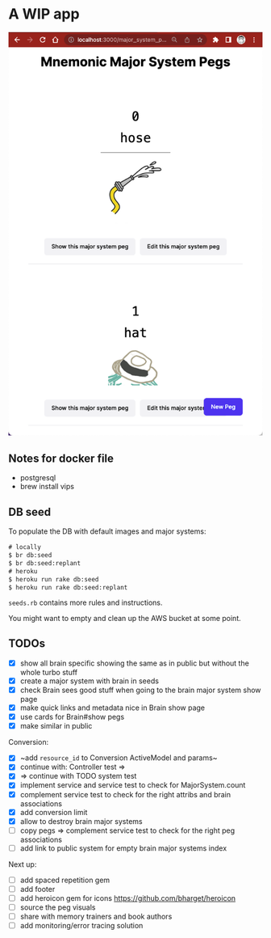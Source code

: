 # A WIP app

![WIP screenshot](docs/WIP-screenshot.png)

## Notes for docker file

* postgresql
* brew install vips

## DB seed

To populate the DB with default images and major systems:

```shell
# locally
$ br db:seed
$ br db:seed:replant
# heroku
$ heroku run rake db:seed
$ heroku run rake db:seed:replant
```

`seeds.rb` contains more rules and instructions.

You might want to empty and clean up the AWS bucket at some point.

## TODOs

- [x] show all brain specific showing the same as in public but without the whole turbo stuff
- [x] create a major system with brain in seeds
- [x] check Brain sees good stuff when going to the brain major system show page
- [x] make quick links and metadata nice in Brain show page
- [x] use cards for Brain#show pegs
- [x] make similar in public

Conversion:

- [x] ~add `resource_id` to Conversion ActiveModel and params~
- [x] continue with: Controller test => 
- [x] => continue with TODO system test 
- [x] implement service and service test to check for MajorSystem.count
- [x] complement service test to check for the right attribs and brain associations
- [x] add conversion limit
- [x] allow to destroy brain major systems
- [ ] copy pegs => complement service test to check for the right peg associations
- [ ] add link to public system for empty brain major systems index

Next up:

- [ ] add spaced repetition gem
- [ ] add footer
- [ ] add heroicon gem for icons https://github.com/bharget/heroicon
- [ ] source the peg visuals
- [ ] share with memory trainers and book authors
- [ ] add monitoring/error tracing solution
